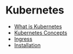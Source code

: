 # Kubernetes

- [What is Kubernetes](./k01/01_kubernetes.md)
- [Kubernetes Concepts](./k01/02_concept.md)
- [Ingress](./k01/03_ingress.md)
- [Installation](https://rahulwaykos.site/k8s/)
